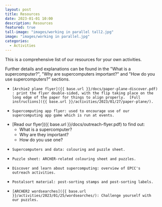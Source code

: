 ```yaml
---
layout: post
title: Resources
date: 2023-01-01 10:00
description: Resources
featured: true
tall-image: "images/working in parallel tall2.jpg"
image: "images/working in parallel.jpg"
categories: 
  - Activities
---
```



This is a comprehensive list of our resources for your own activities.

Further details and explanations can be found in the "What is a supercomputer?", "Why are supercomputers important?" and "How do you use supercomputers?" sections.

-     [Archie2 plane flyer]({{ base.url }}/docs/paper-plane-discover.pdf) : print the flyer double-sided, with the flip taking place on the long edge of the paper for things to align properly.  [Full instructions]({{ base.url }}/activities/2023/01/27/paper-plane/).
-     Supercomputing app flyer: used to encourage use of our supercomputing app game which is run at events.
-  [Read our flyer]({{ base.url }}/docs/outreach-flyer.pdf) to find out: 
    - What is a supercomputer? 
    - Why are they important?  
    - How do you use one? 
-     Supercomputers and data: colouring and puzzle sheet.
-     Puzzle sheet: ARCHER-related colouring sheet and puzzles.
-     Discover and learn about supercomputing: overview of EPCC's outreach activities.
-     Postalsort material: post-sorting stamps and post-sorting labels.
-     [ARCHER2 wordsearches]({{ base.url }}/activities/2023/01/25/wordsearches/): Challenge yourself with our puzzles.
